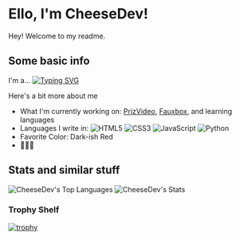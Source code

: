 # Ello, I'm CheeseDev! 

Hey! Welcome to my readme.

## Some basic info
I'm a...
[![Typing SVG](https://readme-typing-svg.demolab.com?font=Fira+Code&pause=1000&width=435&lines=Programmer;Artist;YouTuber)](https://git.io/typing-svg)

Here's a bit more about me
 - What I'm currently working on: [PrizVideo](https://github.com/PrizVideo/PrizVideo-Main), [Fauxbox](https://github.com/fauxbox-network), and learning languages
 - Languages I write in: ![HTML5](https://img.shields.io/badge/html5-%23E34F26.svg?style=for-the-badge&logo=html5&logoColor=white) ![CSS3](https://img.shields.io/badge/css3-%231572B6.svg?style=for-the-badge&logo=css3&logoColor=white) ![JavaScript](https://img.shields.io/badge/javascript-%23323330.svg?style=for-the-badge&logo=javascript&logoColor=%23F7DF1E) ![Python](https://img.shields.io/badge/python-3670A0?style=for-the-badge&logo=python&logoColor=ffdd54) 
 - Favorite Color: Dark-ish Red
 - 🦅🦅🦅

## Stats and similar stuff
![CheeseDev's Top Languages](https://github-readme-stats.vercel.app/api/top-langs/?username=callendv&theme=tokyonight&show_icons=true&hide_border=false&layout=compact)
![CheeseDev's Stats](https://github-readme-stats.vercel.app/api?username=callendv&theme=tokyonight&show_icons=true&hide_border=false&count_private=false)

### Trophy Shelf
[![trophy](https://github-profile-trophy.vercel.app/?username=callendv&theme=tokyonight)](https://github.com/ryo-ma/github-profile-trophy)
